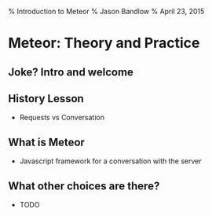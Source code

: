 % Introduction to Meteor
% Jason Bandlow
% April 23, 2015

# Meteor: Theory and Practice

## Joke? Intro and welcome

## History Lesson
* Requests vs Conversation

## What is Meteor
* Javascript framework for a conversation with the server

## What other choices are there?
* TODO

##
